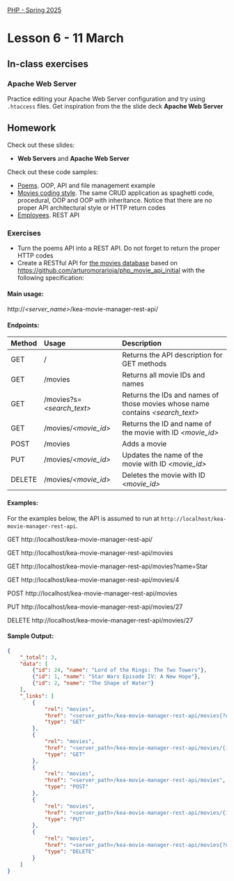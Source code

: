 [PHP - Spring 2025](https://github.com/arturomorarioja-kea/WD_PHP_F25/blob/main/README.md)

# Lesson 6 - 11 March

## In-class exercises

### Apache Web Server
Practice editing your Apache Web Server configuration and try using `.htaccess` files. Get inspiration from the the slide deck **Apache Web Server**

## Homework
Check out these slides:
- **Web Servers** and **Apache Web Server**
  
Check out these code samples:
- [Poems](https://github.com/arturomorarioja/php_oop_poems). OOP, API and file management example
- [Movies coding style](https://github.com/arturomorarioja/php_movies_coding_style). The same CRUD application as spaghetti code, procedural, OOP and OOP with inheritance. Notice that there are no proper API architectural style or HTTP return codes
- [Employees](https://github.com/arturomorarioja/php_employees_rest_api). REST API

### Exercises
- Turn the poems API into a REST API. Do not forget to return the proper HTTP codes
- Create a RESTful API for [the movies database](https://github.com/arturomorarioja-kea/WD_PHP_F25/blob/main/Lesson06/movies.sql) based on https://github.com/arturomorarioja/php_movie_api_initial with the following specification:
  
#### Main usage:

http://_<server_name>_/kea-movie-manager-rest-api/_<endpoint>_

#### Endpoints:

| Method | Usage        | Description                         |
| ------ |:------------ |:----------------------------------- |
| GET    |/    | Returns the API description for GET methods     |
| GET    |/movies    | Returns all movie IDs and names     |
| GET    |/movies?s=_<search_text>_ | Returns the IDs and names of those movies whose name contains _<search_text>_ |
| GET    |/movies/_<movie_id>_ | Returns the ID and name of the movie with ID _<movie_id>_ |
| POST   |/movies | Adds a movie |
| PUT    |/movies/_<movie_id>_ | Updates the name of the movie with ID _<movie_id>_ |
| DELETE    |/movies/_<movie_id>_ | Deletes the movie with ID _<movie_id>_ |

#### Examples:
For the examples below, the API is assumed to run at `http://localhost/kea-movie-manager-rest-api`.

GET http://localhost/kea-movie-manager-rest-api/

GET http://localhost/kea-movie-manager-rest-api/movies

GET http://localhost/kea-movie-manager-rest-api/movies?name=Star

GET http://localhost/kea-movie-manager-rest-api/movies/4

POST http://localhost/kea-movie-manager-rest-api/movies

PUT http://localhost/kea-movie-manager-rest-api/movies/27

DELETE http://localhost/kea-movie-manager-rest-api/movies/27

#### Sample Output:

```json
{
    "_total": 3,
    "data": [
        {"id": 24, "name": "Lord of the Rings: The Two Towers"},
        {"id": 1, "name": "Star Wars Episode IV: A New Hope"},
        {"id": 2, "name": "The Shape of Water"}
    ],
    "_links": [
        {
            "rel": "movies",
            "href": "<server_path>/kea-movie-manager-rest-api/movies{?name=}",
            "type": "GET"
        },
        {
            "rel": "movies",
            "href": "<server_path>/kea-movie-manager-rest-api/movies/{id}",
            "type": "GET"
        },
        {
            "rel": "movies",
            "href": "<server_path>/kea-movie-manager-rest-api/movies",
            "type": "POST"
        },
        {
            "rel": "movies",
            "href": "<server_path>/kea-movie-manager-rest-api/movies/{id}",
            "type": "PUT"
        },
        {
            "rel": "movies",
            "href": "<server_path>/kea-movie-manager-rest-api/movies{?name=}",
            "type": "DELETE"
        }
    ]
}
```
